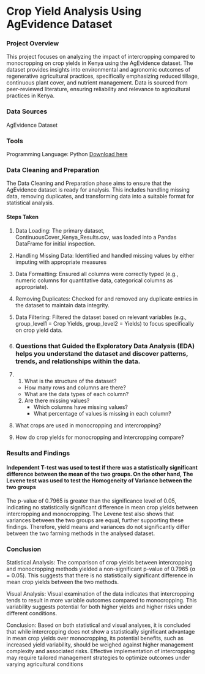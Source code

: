 # Crop Yield Analysis Using AgEvidence Dataset
### Project Overview
This project focuses on analyzing the impact of intercropping compared to monocropping on crop yields in Kenya using the AgEvidence dataset. The dataset provides insights into environmental and agronomic outcomes of regenerative agricultural practices, specifically emphasizing reduced tillage, continuous plant cover, and nutrient management. Data is sourced from peer-reviewed literature, ensuring reliability and relevance to agricultural practices in Kenya.

### Data Sources
AgEvidence Dataset

### Tools
Programming Language: Python
[Download here]()

### Data Cleaning and Preparation
The Data Cleaning and Preparation phase aims to ensure that the AgEvidence dataset is ready for analysis. This includes handling missing data, removing duplicates, and transforming data into a suitable format for statistical analysis.

#### Steps Taken
1. Data Loading: The primary dataset, ContinuousCover_Kenya_Results.csv, was loaded into a Pandas DataFrame for initial inspection.
2. Handling Missing Data: Identified and handled missing values by either imputing with appropriate measures
3. Data Formatting: Ensured all columns were correctly typed (e.g., numeric columns for quantitative data, categorical columns as appropriate).
4. Removing Duplicates: Checked for and removed any duplicate entries in the dataset to maintain data integrity.
5. Data Filtering: Filtered the dataset based on relevant variables (e.g., group_level1 = Crop Yields, group_level2 = Yields) to focus specifically on crop yield data.

6. ### Questions that Guided the Exploratory Data Analysis (EDA) helps you understand the dataset and discover patterns, trends, and relationships within the data.
7. 1.  What is the structure of the dataset?
     - How many rows and columns are there?
    -  What are the data types of each column?
  
   2. Are there missing values?
      - Which columns have missing values?
      - What percentage of values is missing in each column?
     
  3. What crops are used in monocropping and intercropping?
4. How do crop yields for monocropping and intercropping compare?

### Results and Findings

#### Independent T-test was used to test if there was a statistically significant difference between the mean of the two groups. On the other hand, The Levene test was used to test the Homogeneity of Variance between the two groups
The p-value of 0.7965 is greater than the significance level of 0.05, indicating no statistically significant difference in mean crop yields between intercropping and monocropping. The Levene test also shows that variances between the two groups are equal, further supporting these findings. Therefore, yield means and variances do not significantly differ between the two farming methods in the analysed dataset.

### Conclusion

Statistical Analysis: The comparison of crop yields between intercropping and monocropping methods yielded a non-significant p-value of 0.7965 (α = 0.05). This suggests that there is no statistically significant difference in mean crop yields between the two methods.

Visual Analysis: Visual examination of the data indicates that intercropping tends to result in more variable outcomes compared to monocropping. This variability suggests potential for both higher yields and higher risks under different conditions.

Conclusion: Based on both statistical and visual analyses, it is concluded that while intercropping does not show a statistically significant advantage in mean crop yields over monocropping, its potential benefits, such as increased yield variability, should be weighed against higher management complexity and associated risks. Effective implementation of intercropping may require tailored management strategies to optimize outcomes under varying agricultural conditions



  

  

